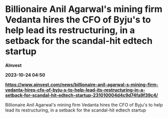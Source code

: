 # Billionaire Anil Agarwal's mining firm Vedanta hires the CFO of Byju's to help lead its restructuring, in a setback for the scandal-hit edtech startup
**AInvest**

**2023-10-24 04:50**

**https://www.ainvest.com/news/billionaire-anil-agarwal-s-mining-firm-vedanta-hires-cfo-of-byju-s-to-help-lead-its-restructuring-in-a-setback-for-scandal-hit-edtech-startup-231010004d4c9d74fa9f39c4/**

Billionaire Anil Agarwal's mining firm Vedanta hires the CFO of Byju's to help lead its restructuring, in a setback for the scandal-hit edtech startup